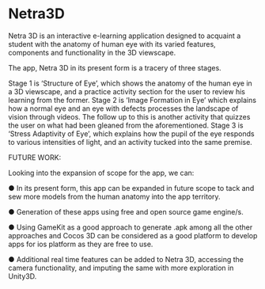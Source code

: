 Netra3D
=======

Netra 3D is an interactive e-learning application designed to acquaint a student with the anatomy of human eye with its varied features, components
and functionality in the 3D viewscape.

The app, Netra 3D in its present form is a tracery of three stages.

Stage 1 is ‘Structure of Eye’, which shows the anatomy of the human eye in a 3D viewscape, and a practice activity section for the user to review his learning from the former. Stage 2 is 
 ‘Image Formation in Eye’ which explains how a normal eye and an eye with defects processes the landscape of vision through videos. The follow up to this is another activity that quizzes the 
user on what had been gleaned from the aforementioned. Stage 3 is ‘Stress Adaptivity of Eye’, which explains how the pupil of the eye responds to various intensities of light, and an activity 
tucked into the same premise.

FUTURE WORK:

Looking into the expansion of scope for the app, we can:

● In its present form, this app can be expanded in future scope to tack and sew more models from the human anatomy into the app territory.

● Generation of these apps using free and open source game engine/s.

● Using GameKit as a good approach to generate .apk among all the other approaches and Cocos 3D can be considered as a good platform to develop apps for ios platform as they 
are free to use. 

● Additional real time features can be added to Netra 3D, accessing the camera functionality, and imputing the same with more exploration in Unity3D.
